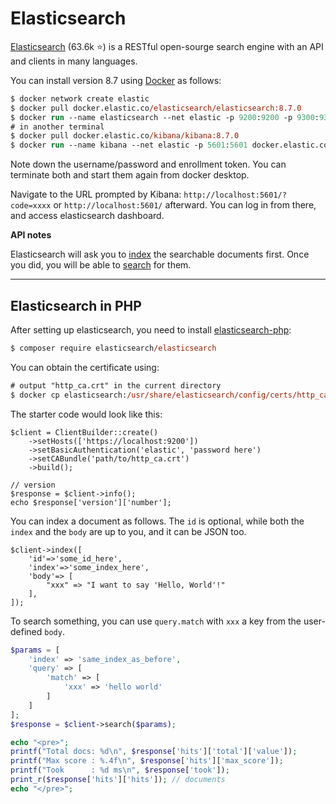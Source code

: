 # Elasticsearch

<div class="row row-cols-md-2"><div>

[Elasticsearch](https://github.com/elastic/elasticsearch) (63.6k ⭐) is a RESTful open-sourge search engine with an API and clients in many languages.

You can install version 8.7 using [Docker](/operating-systems/others/virtualization/docker/index.md) as follows:

```ps
$ docker network create elastic
$ docker pull docker.elastic.co/elasticsearch/elasticsearch:8.7.0
$ docker run --name elasticsearch --net elastic -p 9200:9200 -p 9300:9300 -e "discovery.type=single-node" -t elasticsearch:8.7.0
# in another terminal
$ docker pull docker.elastic.co/kibana/kibana:8.7.0
$ docker run --name kibana --net elastic -p 5601:5601 docker.elastic.co/kibana/kibana:8.7.0
```

Note down the username/password and enrollment token. You can terminate both and start them again from docker desktop.
</div><div>

Navigate to the URL prompted by Kibana: `http://localhost:5601/?code=xxxx` or `http://localhost:5601/` afterward. You can log in from there, and access elasticsearch dashboard.

**API notes**

Elasticsearch will ask you to [index](https://www.elastic.co/guide/en/elasticsearch/reference/current/docs-index_.html) the searchable documents first. Once you did, you will be able to [search](https://www.elastic.co/guide/en/elasticsearch/reference/current/search-search.html) for them.
</div></div>

<hr class="sep-both">

## Elasticsearch in PHP

<div class="row row-cols-md-2"><div>

After setting up elasticsearch, you need to install [elasticsearch-php](https://github.com/elastic/elasticsearch-php):

```ps
$ composer require elasticsearch/elasticsearch
```

You can obtain the certificate using:

```ps
# output "http_ca.crt" in the current directory
$ docker cp elasticsearch:/usr/share/elasticsearch/config/certs/http_ca.crt .
```

The starter code would look like this:

```php!
$client = ClientBuilder::create()
    ->setHosts(['https://localhost:9200'])
    ->setBasicAuthentication('elastic', 'password here')
    ->setCABundle('path/to/http_ca.crt')
    ->build();

// version
$response = $client->info();
echo $response['version']['number'];
```
</div><div>

You can index a document as follows. The `id` is optional, while both the `index` and the `body` are up to you, and it can be JSON too.

```php!
$client->index([
    'id'=>'some_id_here',
    'index'=>'some_index_here',
    'body'=> [
        "xxx" => "I want to say 'Hello, World'!"
    ],
]);
```

To search something, you can use `query.match` with `xxx` a key from the user-defined `body`.

```php
$params = [
    'index' => 'same_index_as_before',
    'query' => [
        'match' => [
            'xxx' => 'hello world'
        ]
    ]
];
$response = $client->search($params);

echo "<pre>";
printf("Total docs: %d\n", $response['hits']['total']['value']);
printf("Max score : %.4f\n", $response['hits']['max_score']);
printf("Took      : %d ms\n", $response['took']);
print_r($response['hits']['hits']); // documents
echo "</pre>";
```
</div></div>
